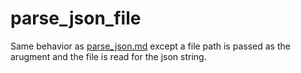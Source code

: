 # parse_json_file

Same behavior as [parse_json.md](parse_json.md) except a file path is passed as the arugment and the file is read for the json string.

